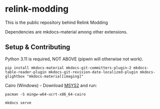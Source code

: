 # relink-modding

This is the public repository behind Relink Modding

Dependencies are mkdocs-material among other extensions.

## Setup & Contributing

Python 3.11 is required, NOT ABOVE (pipwin will otherwise not work).
```
pip install mkdocs-material mkdocs-git-committers-plugin-2 mkdocs-table-reader-plugin mkdocs-git-revision-date-localized-plugin mkdocs-glightbox "mkdocs-material[imaging]"
```

Cairo (Windows) - Download [MSYS2](https://www.msys2.org/) and run:
```
pacman -S mingw-w64-ucrt-x86_64-cairo
```

```
mkdocs serve
```

